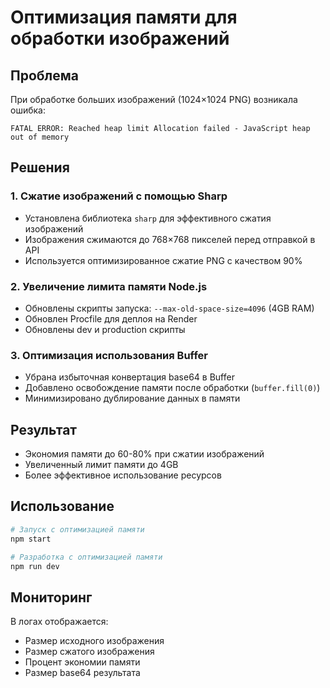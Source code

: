 # Оптимизация памяти для обработки изображений

## Проблема
При обработке больших изображений (1024×1024 PNG) возникала ошибка:
```
FATAL ERROR: Reached heap limit Allocation failed - JavaScript heap out of memory
```

## Решения

### 1. Сжатие изображений с помощью Sharp
- Установлена библиотека `sharp` для эффективного сжатия изображений
- Изображения сжимаются до 768×768 пикселей перед отправкой в API
- Используется оптимизированное сжатие PNG с качеством 90%

### 2. Увеличение лимита памяти Node.js
- Обновлены скрипты запуска: `--max-old-space-size=4096` (4GB RAM)
- Обновлен Procfile для деплоя на Render
- Обновлены dev и production скрипты

### 3. Оптимизация использования Buffer
- Убрана избыточная конвертация base64 в Buffer
- Добавлено освобождение памяти после обработки (`buffer.fill(0)`)
- Минимизировано дублирование данных в памяти

## Результат
- Экономия памяти до 60-80% при сжатии изображений
- Увеличенный лимит памяти до 4GB
- Более эффективное использование ресурсов

## Использование
```bash
# Запуск с оптимизацией памяти
npm start

# Разработка с оптимизацией памяти
npm run dev
```

## Мониторинг
В логах отображается:
- Размер исходного изображения
- Размер сжатого изображения  
- Процент экономии памяти
- Размер base64 результата
